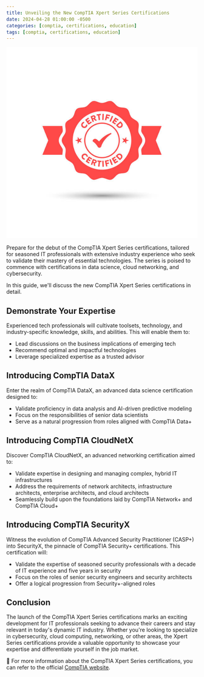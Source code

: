```yaml
---
title: Unveiling the New CompTIA Xpert Series Certifications
date: 2024-04-28 01:00:00 -0500
categories: [comptia, certifications, education]
tags: [comptia, certifications, education]
---
```


![Unveiling the New CompTIA Xpert Series Certifications](/assets/img/posts/2024/unveiling_comptia_xpert_series/unveiling_comptia_xpert_series.jpg)


Prepare for the debut of the CompTIA Xpert Series certifications, tailored for seasoned IT professionals with extensive industry experience who seek to validate their mastery of essential technologies. The series is poised to commence with certifications in data science, cloud networking, and cybersecurity.

In this guide, we'll discuss the new CompTIA Xpert Series certifications in detail.


## Demonstrate Your Expertise

Experienced tech professionals will cultivate toolsets, technology, and industry-specific knowledge, skills, and abilities. This will enable them to:

- Lead discussions on the business implications of emerging tech
- Recommend optimal and impactful technologies
- Leverage specialized expertise as a trusted advisor

## Introducing CompTIA DataX

Enter the realm of CompTIA DataX, an advanced data science certification designed to:

- Validate proficiency in data analysis and AI-driven predictive modeling
- Focus on the responsibilities of senior data scientists
- Serve as a natural progression from roles aligned with CompTIA Data+

## Introducing CompTIA CloudNetX

Discover CompTIA CloudNetX, an advanced networking certification aimed to:

- Validate expertise in designing and managing complex, hybrid IT infrastructures
- Address the requirements of network architects, infrastructure architects, enterprise architects, and cloud architects
- Seamlessly build upon the foundations laid by CompTIA Network+ and CompTIA Cloud+

## Introducing CompTIA SecurityX

Witness the evolution of CompTIA Advanced Security Practitioner (CASP+) into SecurityX, the pinnacle of CompTIA Security+ certifications. This certification will:

- Validate the expertise of seasoned security professionals with a decade of IT experience and five years in security
- Focus on the roles of senior security engineers and security architects
- Offer a logical progression from Security+-aligned roles


## Conclusion

The launch of the CompTIA Xpert Series certifications marks an exciting development for IT professionals seeking to advance their careers and stay relevant in today's dynamic IT industry. Whether you're looking to specialize in cybersecurity, cloud computing, networking, or other areas, the Xpert Series certifications provide a valuable opportunity to showcase your expertise and differentiate yourself in the job market.



📝 For more information about the CompTIA Xpert Series certifications, you can refer to the official [CompTIA website](https://www.comptia.org/certifications/xpert-series#overview). 